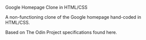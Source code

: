 Google Homepage Clone in HTML/CSS

A non-functioning clone of the Google homepage hand-coded in HTML/CSS.

Based on The Odin Project specifications found here.